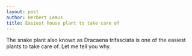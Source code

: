 ```yaml
---
layout: post
author: Herbert Lemus
title: Easiest house plant to take care of 
---
```

The snake plant also known as Dracaena trifasciata is one of the easiest plants to take care of. Let me tell you why.